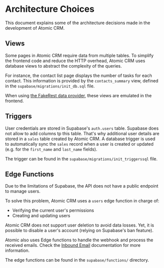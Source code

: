 # Architecture Choices

This document explains some of the architecture decisions made in the development of Atomic CRM.

## Views

Some pages in Atomic CRM require data from multiple tables. To simplify the frontend code and reduce the HTTP overhead, Atomic CRM uses database views to abstract the complexity of the queries.

For instance, the contact list page displays the number of tasks for each contact. This information is provided by the `contacts_summary` view, defined in the `supabase/migrations/init_db.sql` file.

When using [the FakeRest data provider](./data-providers.md#setting-up-the-fakerest-data-provider), these views are emulated in the frontend.

## Triggers

User credentials are stored in Supabase's `auth.users` table. Supabase does not allow to add columns tp this table. That's why additional user details are stored in a `sales` table created by Atomic CRM. A database trigger is used to automatically sync the `sales` record when a user is created or updated (e.g. for the `first_name` and `last_name` fields).

The trigger can be found in the `supabase/migrations/init_triggerssql` file.

## Edge Functions

Due to the limitations of Supabase, the API does not have a public endpoint to manage users.

To solve this problem, Atomic CRM uses a `users` edge function in charge of:

- Verifying the current user's permissions
- Creating and updating users

Atomic CRM does not support user deletion to avoid data losses. Yet, it is possible to disable a user's account (relying on Supabase's ban feature).

Atomic also uses Edge functions to handle the webhook and process the received emails. Check the [Inbound Email](./inbound-email-configuration.md) documentation for more information.

The edge functions can be found in the `supabase/functions/` directory.
